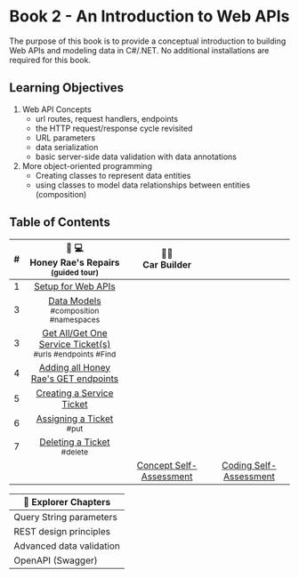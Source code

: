 # Book 2 - An Introduction to Web APIs
The purpose of this book is to provide a conceptual introduction to building Web APIs and modeling data in C#/.NET. No additional installations are required for this book.

## Learning Objectives

1. Web API Concepts
    <ul>
        <li>url routes, request handlers, endpoints</li>
        <li>the HTTP request/response cycle revisited</li>
        <li>URL parameters</li>
        <li>data serialization</li>
        <li>basic server-side data validation with data annotations</li>
    </ul>
1. More object-oriented programming
    <ul>
        <li>Creating classes to represent data entities</li>
        <li>using classes to model data relationships between entities (composition)</li>
    </ul>

## Table of Contents

|#|🍯 💻<br>  Honey Rae's Repairs<br> <sub>(guided tour)</sub> |🚙🚗 <br>Car Builder | |
|:-:|:-:|:-:|:-:|
|1|[Setup for Web APIs](./chapters/web-api-setup.md)|||
|3|[Data Models]() <br><sub style="font-size: 0.85rem;">#composition #namespaces</sub>||| 
|3|[Get All/Get One Service Ticket(s)]() <br><sub style="font-size: 0.85rem;">#urls #endpoints #Find</sub>|||
|4|[Adding all Honey Rae's GET endpoints]()|||
|5| [Creating a Service Ticket]() |||
|6| [Assigning a Ticket]() <br><sub style="font-size: 0.85rem;">#put</sub>||
|7| [Deleting a Ticket]() <br><sub style="font-size: 0.85rem;">#delete</sub>||
|||[Concept Self-Assessment]()|[Coding Self-Assessment]()|

|:compass: Explorer Chapters|
|--|
|Query String parameters|
|REST design principles|
|Advanced data validation|
|OpenAPI (Swagger)|